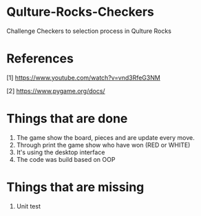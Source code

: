 # Qulture-Rocks-Checkers
Challenge Checkers to selection process in Qulture Rocks

# References
[1] https://www.youtube.com/watch?v=vnd3RfeG3NM

[2] https://www.pygame.org/docs/

# Things that are done
1. The game show the board, pieces and are update every move.
2. Through print the game show who have won (RED or WHITE)
3. It's using the desktop interface
4. The code was build based on OOP

# Things that are missing
1. Unit test 
